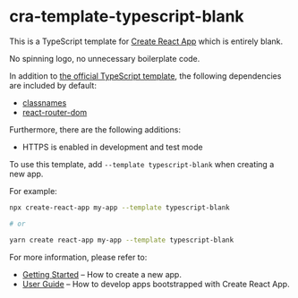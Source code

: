 # cra-template-typescript-blank

This is a TypeScript template for [Create React App](https://github.com/facebook/create-react-app) which is entirely blank.

No spinning logo, no unnecessary boilerplate code.

In addition to [the official TypeScript template](https://github.com/facebook/create-react-app/tree/main/packages/cra-template-typescript), the following dependencies are included by default:

- [classnames](https://www.npmjs.com/package/classnames)
- [react-router-dom](https://www.npmjs.com/package/react-router-dom)

Furthermore, there are the following additions:

- HTTPS is enabled in development and test mode

To use this template, add `--template typescript-blank` when creating a new app.

For example:

```sh
npx create-react-app my-app --template typescript-blank

# or

yarn create react-app my-app --template typescript-blank
```

For more information, please refer to:

- [Getting Started](https://create-react-app.dev/docs/getting-started) – How to create a new app.
- [User Guide](https://create-react-app.dev) – How to develop apps bootstrapped with Create React App.
